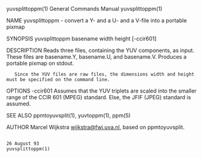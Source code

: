 yuvsplittoppm(1)                                                                        General Commands Manual                                                                       yuvsplittoppm(1)

NAME
       yuvsplittoppm - convert a Y- and a U- and a V-file into a portable pixmap

SYNOPSIS
       yuvsplittoppm basename width height [-ccir601]

DESCRIPTION
       Reads three files, containing the YUV components, as input.  These files are basename.Y, basename.U, and basename.V.  Produces a portable pixmap on stdout.

       Since the YUV files are raw files, the dimensions width and height must be specified on the command line.

OPTIONS
       -ccir601
              Assumes that the YUV triplets are scaled into the smaller range of the CCIR 601 (MPEG) standard. Else, the JFIF (JPEG) standard is assumed.

SEE ALSO
       ppmtoyuvsplit(1), yuvtoppm(1), ppm(5)

AUTHOR
       Marcel Wijkstra <wijkstra@fwi.uva.nl>, based on ppmtoyuvsplit.

                                                                                             26 August 93                                                                             yuvsplittoppm(1)
